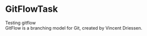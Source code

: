# GitFlowTask
Testing gitflow<br/>
GitFlow is a branching model for Git, created by Vincent Driessen.
